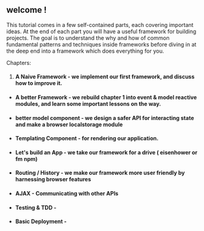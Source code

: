 ## welcome !

This tutorial comes in a few self-contained parts, each covering important ideas. At the end of each part you will have a useful framework for building projects. The goal is to understand the why and how of common fundamental patterns and techniques inside frameworks before diving in at the deep end into a framework which does everything for you.

Chapters:
1. #### A Naive Framework - we implement our first framework, and discuss how to improve it.
* #### A better Framework - we rebuild chapter 1 into event & model reactive modules, and learn some important lessons on the way.
* #### better model component - we design a safer API for interacting  state and make a browser localstorage module
* #### Templating Component - for rendering our application.
* #### Let's build an App - we take our framework for a drive ( eisenhower or fm npm)
* #### Routing / History - we make our framework more user friendly by harnessing browser features
* #### AJAX  - Communicating with other APIs
* #### Testing & TDD -
* #### Basic Deployment -
